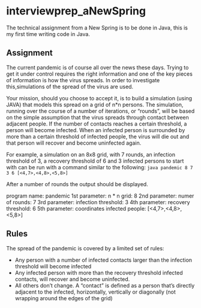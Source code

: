 # interviewprep_aNewSpring

The technical assignment from a New Spring is to be done in Java, this is my first time writing code in Java. 

## Assignment
The current pandemic is of course all over the news these days. Trying to get it under control requires the right information and one of the key pieces of information is how the virus spreads. In order to investigate this,simulations of the spread of the virus are used. 

Your mission, should you choose to accept it, is to build a simulation (using JAVA) that models this spread on a grid of n*n persons. The simulation, running over the course of a number of iterations, or “rounds”, will be based on the simple assumption that the virus spreads through contact between adjacent people. If the number of contacts reaches a certain threshold, a person will become infected. When an infected person is surrounded by more than a certain threshold of infected people, the virus will die out and that person will recover and become uninfected again.


For example, a simulation on an 8x8 grid, with 7 rounds, an infection threshold of 3, a recovery threshold of 6 and 3 infected persons to start with can be run with a command similar to the following:
`java pandemic 8 7 3 6 [<4,7>,<4,8>,<5,8>]`

After a number of rounds the output should be displayed.

program name: pandemic
1st parameter: n * n grid: 8
2nd parameter: numer of rounds: 7
3rd parameter: infection threshold: 3
4th parameter: recovery threshold: 6
5th parameter: coordinates infected people: [<4,7>,<4,8>,<5,8>]

## Rules
The spread of the pandemic is covered by a limited set of rules:
- Any person with a number of infected contacts larger than the infection threshold will become infected
- Any infected person with more than the recovery threshold  infected contacts, will recover and become uninfected.
- All others don’t change.
A “contact” is defined as a person that’s directly adjacent to the infected, horizontally, vertically or diagonally (not wrapping around the edges of the grid)
